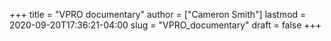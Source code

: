 +++
title = "VPRO documentary"
author = ["Cameron Smith"]
lastmod = 2020-09-20T17:36:21-04:00
slug = "VPRO_documentary"
draft = false
+++
